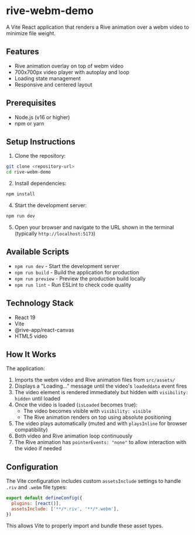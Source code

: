 # rive-webm-demo

A Vite React application that renders a Rive animation over a webm video to minimize file weight.

## Features

- Rive animation overlay on top of webm video
- 700x700px video player with autoplay and loop
- Loading state management
- Responsive and centered layout

## Prerequisites

- Node.js (v16 or higher)
- npm or yarn

## Setup Instructions

1. Clone the repository:
```bash
git clone <repository-url>
cd rive-webm-demo
```

2. Install dependencies:
```bash
npm install
```

4. Start the development server:
```bash
npm run dev
```

5. Open your browser and navigate to the URL shown in the terminal (typically `http://localhost:5173`)

## Available Scripts

- `npm run dev` - Start the development server
- `npm run build` - Build the application for production
- `npm run preview` - Preview the production build locally
- `npm run lint` - Run ESLint to check code quality

## Technology Stack

- React 19
- Vite
- @rive-app/react-canvas
- HTML5 video

## How It Works

The application:
1. Imports the webm video and Rive animation files from `src/assets/`
2. Displays a "Loading..." message until the video's `loadeddata` event fires
3. The video element is rendered immediately but hidden with `visibility: hidden` until loaded
4. Once the video is loaded (`isLoaded` becomes true):
   - The video becomes visible with `visibility: visible`
   - The Rive animation renders on top using absolute positioning
5. The video plays automatically (muted and with `playsInline` for browser compatibility)
6. Both video and Rive animation loop continuously
7. The Rive animation has `pointerEvents: "none"` to allow interaction with the video if needed

## Configuration

The Vite configuration includes custom `assetsInclude` settings to handle `.riv` and `.webm` file types:

```javascript
export default defineConfig({
  plugins: [react()],
  assetsInclude: ['**/*.riv', '**/*.webm'],
})
```

This allows Vite to properly import and bundle these asset types.
